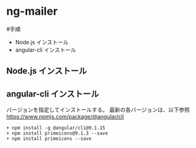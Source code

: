 # ng-mailer

#手順

+ Node.js インストール
+ angular-cli インストール

## Node.js インストール


## angular-cli インストール

バージョンを指定してインストールする。
最新の各バージョンは、以下参照
https://www.npmjs.com/package/@angular/cli

```npm
+ npm install -g @angular/cli@9.1.15
+ npm install primeicons@9.1.3 --save
+ npm install primeicons --save 
```

